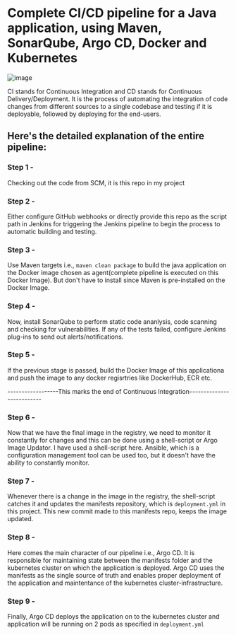 # Complete CI/CD pipeline for a Java application, using Maven, SonarQube, Argo CD, Docker and Kubernetes

![image](https://github.com/RachanaVenkat/java-app-cicd/assets/151712438/df08e8f3-a2e1-4c0b-b99c-588801983055)

CI stands for Continuous Integration and CD stands for Continuous Delivery/Deployment. It is the process of automating the integration of code changes from different sources to a single codebase and testing if it is deployable, followed by deploying for the end-users.

## Here's the detailed explanation of the entire pipeline:
### Step 1 - 
   Checking out the code from SCM, it is this repo in my project

### Step 2 - 
  Either configure GitHub webhooks or directly provide this repo as the script path in Jenkins for triggering the Jenkins pipeline to begin the process to automatic building and testing.
  
### Step 3 - 
  Use Maven targets i.e., `maven clean package` to build the java application on the Docker image chosen as agent(complete pipeline is executed on this Docker Image). But don't have to install since Maven is pre-installed on the Docker Image.
  
### Step 4 - 
   Now, install SonarQube to perform static code ananlysis, code scanning and checking for vulnerabilities. If any of the tests failed, configure Jenkins plug-ins to send out alerts/notifications.
   
### Step 5 - 
   If the previous stage is passed, build the Docker Image of this applicationa and push the image to any docker regisrtries like DockerHub, ECR etc.
   
------------------This marks the end of Continuous Integration--------------------------

### Step 6 - 
   Now that we have the final image in the registry, we need to monitor it constantly for changes and this can be done using a shell-script or Argo Image Updator. I have used a shell-script here. Ansible, which is a configuration management tool can be used too, but it doesn't have the ability to constantly monitor.
   
### Step 7 - 
   Whenever there is a change in the image in the registry, the shell-script catches it and updates the manifests repository, which is `deployment.yml` in this project. This new commit made to this manifests repo, keeps the image updated.
   
### Step 8 - 
   Here comes the main character of our pipeline i.e., Argo CD. It is responsible for maintaining state between the manifests folder and the kubernetes cluster on which the application is deployed. Argo CD uses the manifests as the single source of truth and enables proper deployment of the application and maintentance of the kubernetes cluster-infrastructure.

### Step 9 -
   Finally, Argo CD deploys the application on to the kubernetes cluster and application will be running on 2 pods as specified in `deployment.yml`

   
